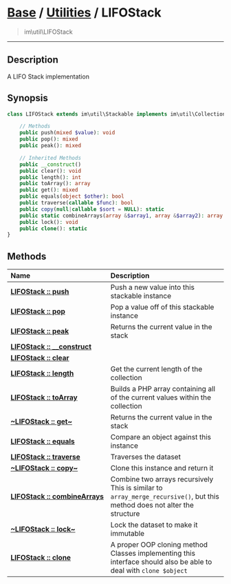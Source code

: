 # [Base](base.md) / [Utilities](util.md) / LIFOStack
 > im\util\LIFOStack
____

## Description
A LIFO Stack implementation

## Synopsis
```php
class LIFOStack extends im\util\Stackable implements im\util\Collection, Traversable, im\features\Cloneable, im\features\Serializable, IteratorAggregate {

    // Methods
    public push(mixed $value): void
    public pop(): mixed
    public peak(): mixed

    // Inherited Methods
    public __construct()
    public clear(): void
    public length(): int
    public toArray(): array
    public get(): mixed
    public equals(object $other): bool
    public traverse(callable $func): bool
    public copy(null|callable $sort = NULL): static
    public static combineArrays(array &$array1, array &$array2): array
    public lock(): void
    public clone(): static
}
```

## Methods
| Name | Description |
| :--- | :---------- |
| [__LIFOStack&nbsp;::&nbsp;push__](util-LIFOStack-push.md) | Push a new value into this stackable instance |
| [__LIFOStack&nbsp;::&nbsp;pop__](util-LIFOStack-pop.md) | Pop a value off of this stackable instance |
| [__LIFOStack&nbsp;::&nbsp;peak__](util-LIFOStack-peak.md) | Returns the current value in the stack |
| [__LIFOStack&nbsp;::&nbsp;\_\_construct__](util-LIFOStack-__construct.md) |  |
| [__LIFOStack&nbsp;::&nbsp;clear__](util-LIFOStack-clear.md) |  |
| [__LIFOStack&nbsp;::&nbsp;length__](util-LIFOStack-length.md) | Get the current length of the collection |
| [__LIFOStack&nbsp;::&nbsp;toArray__](util-LIFOStack-toArray.md) | Builds a PHP array containing all of the current values within the collection |
| [__~LIFOStack&nbsp;::&nbsp;get~__](util-LIFOStack-get.md) | Returns the current value in the stack |
| [__LIFOStack&nbsp;::&nbsp;equals__](util-LIFOStack-equals.md) | Compare an object against this instance |
| [__LIFOStack&nbsp;::&nbsp;traverse__](util-LIFOStack-traverse.md) | Traverses the dataset |
| [__~LIFOStack&nbsp;::&nbsp;copy~__](util-LIFOStack-copy.md) | Clone this instance and return it |
| [__LIFOStack&nbsp;::&nbsp;combineArrays__](util-LIFOStack-combineArrays.md) | Combine two arrays recursively  This is similar to `array_merge_recursive()`, but this method does not alter the structure |
| [__~LIFOStack&nbsp;::&nbsp;lock~__](util-LIFOStack-lock.md) | Lock the dataset to make it immutable |
| [__LIFOStack&nbsp;::&nbsp;clone__](util-LIFOStack-clone.md) | A proper OOP cloning method  Classes implementing this interface should also be able to deal with `clone $object` |
